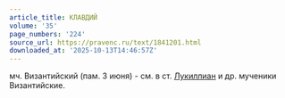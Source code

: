 ```yaml
---
article_title: КЛАВДИЙ
volume: '35'
page_numbers: '224'
source_url: https://pravenc.ru/text/1841201.html
downloaded_at: '2025-10-13T14:46:57Z'
---
```


мч. Византийский (пам. 3 июня) - см. в ст. [Лукиллиан](https://pravenc.ru/text/Лукиллиан.html) и др. мученики Византийские.
